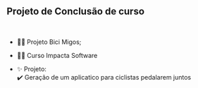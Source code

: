 ## Projeto de Conclusão de curso

<div style="display: inline_block"><br>

- 👩‍💻 Projeto Bici Migos;

- 👩‍🎓 Curso Impacta Software 

- ✨ Projeto:<br>
  ✔️ Geração de um aplicatico para ciclistas pedalarem juntos<br>


</div>